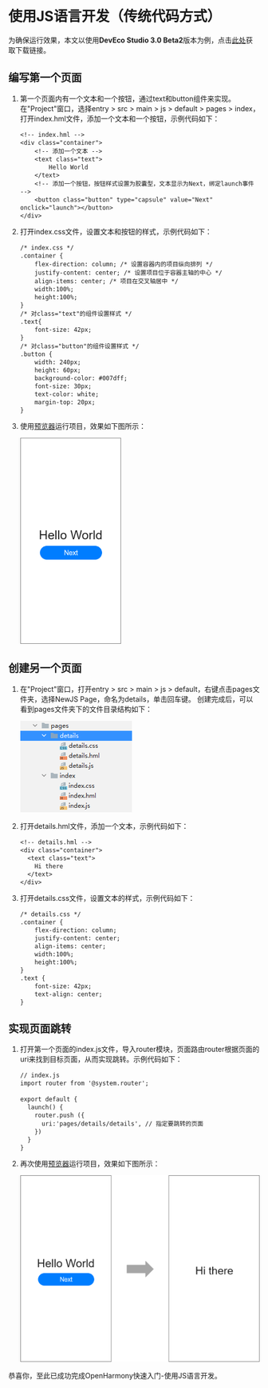 # 使用JS语言开发（传统代码方式）

为确保运行效果，本文以使用**DevEco Studio 3.0 Beta2**版本为例，点击[此处](https://developer.harmonyos.com/cn/develop/deveco-studio#download_beta)获取下载链接。

## 编写第一个页面

1. 第一个页面内有一个文本和一个按钮，通过text和button组件来实现。
   在"Project"窗口，选择entry &gt; src &gt; main &gt; js &gt; default &gt; pages &gt; index，打开index.hml文件，添加一个文本和一个按钮，示例代码如下：
   ```
   <!-- index.hml -->
   <div class="container">
       <!-- 添加一个文本 -->
       <text class="text">
           Hello World
       </text>
       <!-- 添加一个按钮，按钮样式设置为胶囊型，文本显示为Next，绑定launch事件 -->
       <button class="button" type="capsule" value="Next" onclick="launch"></button>
   </div>
   ```

2. 打开index.css文件，设置文本和按钮的样式，示例代码如下：
   ```
   /* index.css */
   .container {
       flex-direction: column; /* 设置容器内的项目纵向排列 */
       justify-content: center; /* 设置项目位于容器主轴的中心 */
       align-items: center; /* 项目在交叉轴居中 */
       width:100%;
       height:100%;
   }
   /* 对class="text"的组件设置样式 */
   .text{
       font-size: 42px;
   }
   /* 对class="button"的组件设置样式 */
   .button {
       width: 240px;
       height: 60px;
       background-color: #007dff;
       font-size: 30px;
       text-color: white;
       margin-top: 20px;
   }
   ```

3. 使用[预览器](https://developer.harmonyos.com/cn/docs/documentation/doc-guides/previewer-0000001054328973#ZH-CN_TOPIC_0000001056725592__section16523172216252)运行项目，效果如下图所示：

   ![zh-cn_image_0000001167690688](figures/zh-cn_image_0000001167690688.png)


## 创建另一个页面

1. 在"Project"窗口，打开entry &gt; src &gt; main &gt; js &gt; default，右键点击pages文件夹，选择NewJS Page，命名为details，单击回车键。
   创建完成后，可以看到pages文件夹下的文件目录结构如下：

   ![zh-cn_image_0000001167850660](figures/zh-cn_image_0000001167850660.png)

2. 打开details.hml文件，添加一个文本，示例代码如下：
   ```
   <!-- details.hml -->
   <div class="container">
     <text class="text">
       Hi there
     </text>
   </div>
   ```

3. 打开details.css文件，设置文本的样式，示例代码如下：
   ```
   /* details.css */
   .container {
       flex-direction: column;
       justify-content: center;
       align-items: center;
       width:100%;
       height:100%;
   }
   .text {
       font-size: 42px;
       text-align: center;
   }
   ```


## 实现页面跳转

1. 打开第一个页面的index.js文件，导入router模块，页面路由router根据页面的uri来找到目标页面，从而实现跳转。示例代码如下：
   ```
   // index.js
   import router from '@system.router';
   
   export default {
     launch() {
       router.push ({
         uri:'pages/details/details', // 指定要跳转的页面
       })
     }
   }
   ```

2. 再次使用[预览器](https://developer.harmonyos.com/cn/docs/documentation/doc-guides/previewer-0000001054328973#ZH-CN_TOPIC_0000001056725592__section16523172216252)运行项目，效果如下图所示：

   ![zh-cn_image_0000001213130527](figures/zh-cn_image_0000001213130527.png)

恭喜你，至此已成功完成OpenHarmony快速入门-使用JS语言开发。
